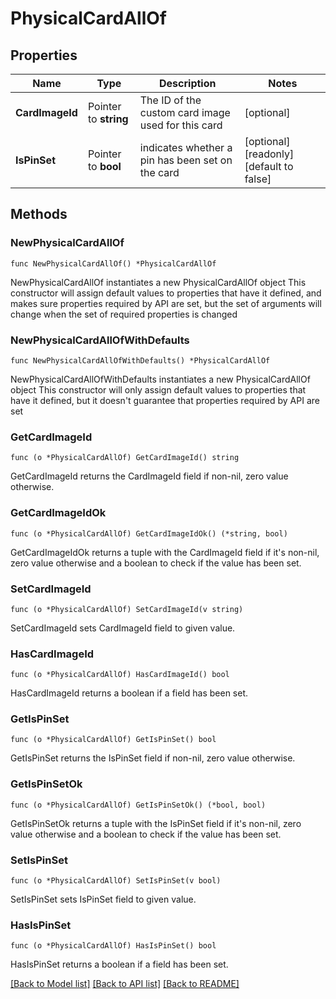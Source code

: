 # PhysicalCardAllOf

## Properties

Name | Type | Description | Notes
------------ | ------------- | ------------- | -------------
**CardImageId** | Pointer to **string** | The ID of the custom card image used for this card | [optional] 
**IsPinSet** | Pointer to **bool** | indicates whether a pin has been set on the card | [optional] [readonly] [default to false]

## Methods

### NewPhysicalCardAllOf

`func NewPhysicalCardAllOf() *PhysicalCardAllOf`

NewPhysicalCardAllOf instantiates a new PhysicalCardAllOf object
This constructor will assign default values to properties that have it defined,
and makes sure properties required by API are set, but the set of arguments
will change when the set of required properties is changed

### NewPhysicalCardAllOfWithDefaults

`func NewPhysicalCardAllOfWithDefaults() *PhysicalCardAllOf`

NewPhysicalCardAllOfWithDefaults instantiates a new PhysicalCardAllOf object
This constructor will only assign default values to properties that have it defined,
but it doesn't guarantee that properties required by API are set

### GetCardImageId

`func (o *PhysicalCardAllOf) GetCardImageId() string`

GetCardImageId returns the CardImageId field if non-nil, zero value otherwise.

### GetCardImageIdOk

`func (o *PhysicalCardAllOf) GetCardImageIdOk() (*string, bool)`

GetCardImageIdOk returns a tuple with the CardImageId field if it's non-nil, zero value otherwise
and a boolean to check if the value has been set.

### SetCardImageId

`func (o *PhysicalCardAllOf) SetCardImageId(v string)`

SetCardImageId sets CardImageId field to given value.

### HasCardImageId

`func (o *PhysicalCardAllOf) HasCardImageId() bool`

HasCardImageId returns a boolean if a field has been set.

### GetIsPinSet

`func (o *PhysicalCardAllOf) GetIsPinSet() bool`

GetIsPinSet returns the IsPinSet field if non-nil, zero value otherwise.

### GetIsPinSetOk

`func (o *PhysicalCardAllOf) GetIsPinSetOk() (*bool, bool)`

GetIsPinSetOk returns a tuple with the IsPinSet field if it's non-nil, zero value otherwise
and a boolean to check if the value has been set.

### SetIsPinSet

`func (o *PhysicalCardAllOf) SetIsPinSet(v bool)`

SetIsPinSet sets IsPinSet field to given value.

### HasIsPinSet

`func (o *PhysicalCardAllOf) HasIsPinSet() bool`

HasIsPinSet returns a boolean if a field has been set.


[[Back to Model list]](../README.md#documentation-for-models) [[Back to API list]](../README.md#documentation-for-api-endpoints) [[Back to README]](../README.md)


